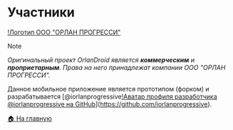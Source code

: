 # Участники

[!Логотип ООО "ОРЛАН ПРОГРЕССИ"](logo.png)

> [!NOTE]
> *Оригинальный проект OrlanDroid является **коммерческим** и **проприетарным**. Права на него принадлежат компании ООО "ОРЛАН ПРОГРЕССИ".*

Данное мобильное приложение является прототипом (форком) и разрабатывается [@iorlanprogressive[!Аватар профиля разработчика @iorlanprogressive на GitHub](https://avatars.githubusercontent.com/u/72492374?v=4)](https://github.com/iorlanprogressive).

[🏠 На главную](/)
